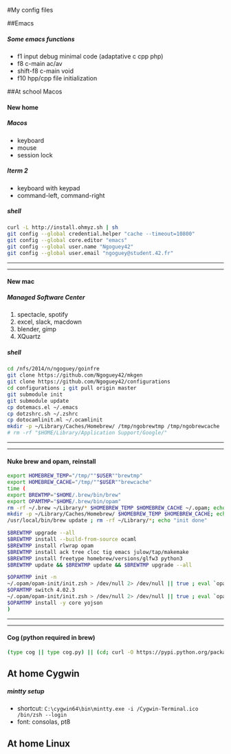 #My config files

##Emacs
##### Some emacs functions
- f1 input debug minimal code (adaptative c cpp php)
- f8 c-main ac/av
- shift-f8 c-main void
- f10 hpp/cpp file initialization

##At school Macos

#### New home
##### Macos
- keyboard
- mouse
- session lock

##### Iterm 2
- keyboard with keypad
- command-left, command-right

##### shell
```sh
curl -L http://install.ohmyz.sh | sh
git config --global credential.helper "cache --timeout=10800"
git config --global core.editor "emacs"
git config --global user.name "Ngoguey42"
git config --global user.email "ngoguey@student.42.fr"
```
---
---
#### New mac
##### Managed Software Center
1. spectacle, spotify
2. excel, slack, macdown
3. blender, gimp
4. XQuartz

##### shell
```sh
cd /nfs/2014/n/ngoguey/goinfre
git clone https://github.com/Ngoguey42/mkgen
git clone https://github.com/Ngoguey42/configurations
cd configurations ; git pull origin master
git submodule init
git submodule update
cp dotemacs.el ~/.emacs
cp dotzshrc.sh ~/.zshrc
cp dotocamlinit.ml ~/.ocamlinit
mkdir -p ~/Library/Caches/Homebrew/ /tmp/ngobrewtmp /tmp/ngobrewcache
# rm -rf "$HOME/Library/Application Support/Google/"

```
---
---
#### Nuke brew and opam, reinstall
```sh
export HOMEBREW_TEMP="/tmp/""$USER""brewtmp"
export HOMEBREW_CACHE="/tmp/""$USER""brewcache"
time (
export BREWTMP="$HOME/.brew/bin/brew"
export OPAMTMP="$HOME/.brew/bin/opam"
rm -rf ~/.brew ~/Library/* $HOMEBREW_TEMP $HOMEBREW_CACHE ~/.opam; echo "RM done"
mkdir -p ~/Library/Caches/Homebrew/ $HOMEBREW_TEMP $HOMEBREW_CACHE; echo "MKDIR done"
/usr/local/bin/brew update ; rm -rf ~/Library/*; echo "init done"

$BREWTMP upgrade --all
$BREWTMP install --build-from-source ocaml
$BREWTMP install rlwrap opam
$BREWTMP install ack tree cloc tig emacs julow/tap/makemake
$BREWTMP install freetype homebrew/versions/glfw3 python3
$BREWTMP update && $BREWTMP update && $BREWTMP upgrade --all

$OPAMTMP init -n
~/.opam/opam-init/init.zsh > /dev/null 2> /dev/null || true ; eval `opam config env`
$OPAMTMP switch 4.02.3
~/.opam/opam-init/init.zsh > /dev/null 2> /dev/null || true ; eval `opam config env`
$OPAMTMP install -y core yojson
)


```
---
---
#### Cog (python required in brew)
```sh
(type cog || type cog.py) || (cd; curl -O https://pypi.python.org/packages/source/c/cogapp/cogapp-2.4.tar.gz && tar -zxvf cogapp-2.4.tar.gz && cd cogapp-2.4 && python3 setup.py install && cd && rm -rf cogapp-2.4 cogapp-2.4.tar.gz)

```

## At home Cygwin

##### mintty setup
- shortcut: `C:\cygwin64\bin\mintty.exe -i /Cygwin-Terminal.ico  /bin/zsh --login`
- font: consolas, pt8

## At home Linux
